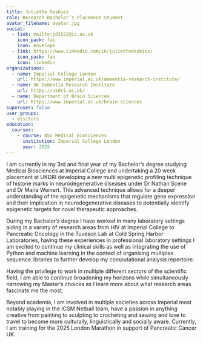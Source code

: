 ```yaml
---
title: Juliette Desbiez
role: Research Bachelor’s Placement Student 
avatar_filename: avatar.jpg
social:
  - link: mailto:jd1522@ic.ac.uk 
    icon_pack: fas
    icon: envelope
  - link: https://www.linkedin.com/in/juliettedesbiez/ 
    icon_pack: fab
    icon: linkedin    
organizations:
  - name: Imperial College London
    url: https://www.imperial.ac.uk/dementia-research-institute/
  - name: UK Dementia Research Institute
    url: https://ukdri.ac.uk/
  - name: Department of Brain Sciences
    url: https://www.imperial.ac.uk/brain-sciences
superuser: false
user_groups:
  - Visitors
education:
  courses:
    - course: BSc Medical Biosciences
      institution: Imperial College London 
      year: 2025
---
```

I am currently in my 3rd and final year of my Bachelor’s degree studying Medical Biosciences at Imperial College and undertaking a 20 week placement at UKDRI  developing a new multi epigenetic profiling technique of histone marks in neurodegenerative diseases under Dr Nathan Scene and Dr Maria Weinert. This advanced technique allows for a deeper understanding of the epigenetic mechanisms that regulate gene expression and their implication in neurodegenerative diseases to potentially identify epigenetic targets for novel therapeutic approaches. 

During my Bachelor’s degree I have worked in many laboratory settings aiding in a variety of research areas from HIV at Imperial College to Pancreatic Oncology in the Tuveson Lab at Cold Spring Harbor Laboratories, having these experiences in professional laboratory settings I am excited to continue my clinical skills as well as integrating the use of Python and machine learning in the context of organising multiplex sequence libraries to further develop my computational analysis repertoire. 

Having the privilege to work in multiple different sectors of the scientific field, I am able to continue broadening my horizons while simultaneously narrowing my Master’s choices as I learn more about what research areas fascinate me the most. 

Beyond academia, I am involved in multiple societies across Imperial most notably playing in the ICSM Netball team, have a passion in anything creative from painting to sculpting to crocheting and sewing and love to travel to become more culturally, linguistically and socially aware. Currently, I am training for the 2025 London Marathon in support of Pancreatic Cancer UK. 